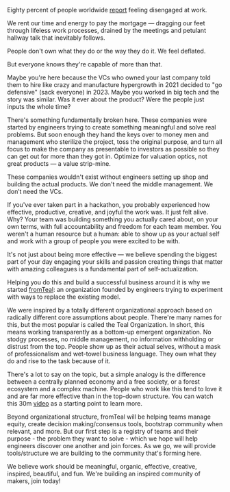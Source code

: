 Eighty percent of people worldwide [report](https://www.gallup.com/workplace/349484/state-of-the-global-workplace-2022-report.aspx) feeling disengaged at work.
 
We rent our time and energy to pay the mortgage — dragging our feet through lifeless work processes, drained by the meetings and petulant hallway talk that inevitably follows.
 
People don't own what they do or the way they do it. We feel deflated.
 
But everyone knows they're capable of more than that.  

Maybe you're here because the VCs who owned your last company told them to hire like crazy and manufacture hypergrowth in 2021 decided to "go defensive" (sack everyone) in 2023. Maybe you worked in big tech and the story was similar. Was it ever about the product? Were the people just inputs the whole time? 

There's something fundamentally broken here. These companies were started by engineers trying to create something meaningful and solve real problems. But soon enough they hand the keys over to money men and management who sterilize the project, toss the original purpose, and turn all focus to make the company as presentable to investors as possible so they can get out for more than they got in. Optimize for valuation optics, not great products — a value strip-mine.

These companies wouldn't exist without engineers setting up shop and building the actual products. We don't need the middle management. We don’t need the VCs.

If you've ever taken part in a hackathon, you probably experienced how effective, productive, creative, and joyful the work was. It just felt alive. Why? Your team was building something you actually cared about, on your own terms, with full accountability and freedom for each team member. You weren't a human resource but a human: able to show up as your actual self and work with a group of people you were excited to be with.

It's not just about being more effective — we believe spending the biggest part of your day engaging your skills and passion creating things that matter with amazing colleagues is a fundamental part of self-actualization.

Helping you do this and build a successful business around it is why we started [fromTeal](http://www.fromteal.com/): an organization founded by engineers trying to experiment with ways to replace the existing model.
 
We were inspired by a totally different organizational approach based on radically different core assumptions about people. There're many names for this, but the most popular is called the Teal Organization. In short, this means working transparently as a bottom-up emergent organization. No stodgy processes, no middle management, no information withholding or distrust from the top. People show up as their actual selves, without a mask of professionalism and wet-towel business language. They own what they do and rise to the task because of it.
 
There's a lot to say on the topic, but a simple analogy is the difference between a centrally planned economy and a free society, or a forest ecosystem and a complex machine. People who work like this tend to love it and are far more effective than in the top-down structure. You can watch this 30m [video](https://www.youtube.com/watch?v=2GlG_ESETgo&feature=youtu.be) as a starting point to learn more.
 
Beyond organizational structure, fromTeal will be helping teams manage equity, create decision making/consensus tools, bootstrap community when relevant, and more. But our first step is a registry of teams and their purpose - the problem they want to solve - which we hope will help engineers discover one another and join forces. As we go, we will provide tools/structure we are building to the community that's forming here. 

We believe work should be meaningful, organic, effective, creative, inspired, beautiful, and fun. We're building an inspired community of makers, join today!
